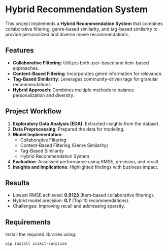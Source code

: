 # Hybrid Recommendation System

This project implements a **Hybrid Recommendation System** that combines collaborative filtering, genre-based similarity, and tag-based similarity to provide personalized and diverse movie recommendations.

## **Features**
- **Collaborative Filtering**: Utilizes both user-based and item-based approaches.
- **Content-Based Filtering**: Incorporates genre information for relevance.
- **Tag-Based Similarity**: Leverages community-driven tags for granular recommendations.
- **Hybrid Approach**: Combines multiple methods to balance personalization and diversity.

## **Project Workflow**
1. **Exploratory Data Analysis (EDA)**: Extracted insights from the dataset.
2. **Data Preprocessing**: Prepared the data for modeling.
3. **Model Implementation**:
    - Collaborative Filtering
    - Content-Based Filtering (Genre Similarity)
    - Tag-Based Similarity
    - Hybrid Recommendation System
4. **Evaluation**: Assessed performance using RMSE, precision, and recall.
5. **Insights and Implications**: Highlighted findings with business impact.

## **Results**
- Lowest RMSE achieved: **0.9123** (Item-based collaborative filtering).
- Hybrid model precision: **0.7** (Top 10 recommendations).
- Challenges: Improving recall and addressing sparsity.

## **Requirements**
Install the required libraries using:
```bash
pip install scikit-surprise
